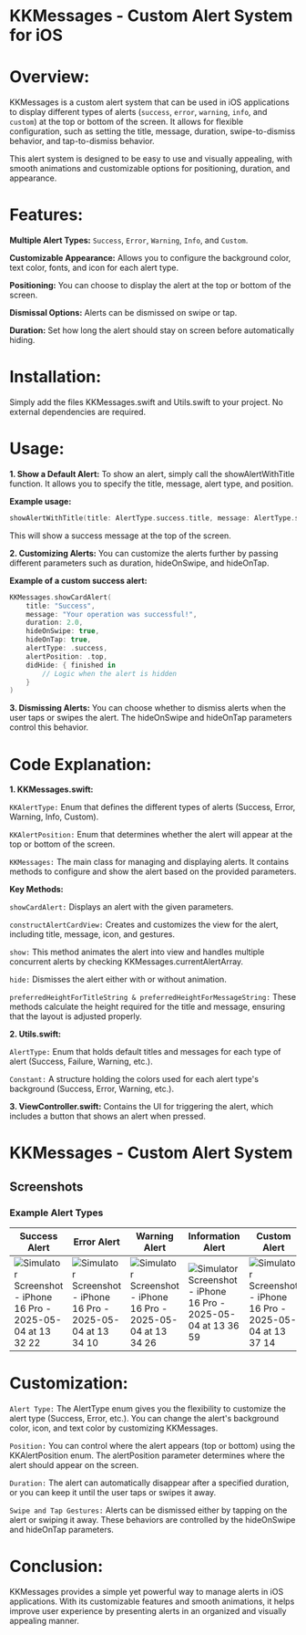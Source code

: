 # KKMessages - Custom Alert System for iOS

# Overview:
KKMessages is a custom alert system that can be used in iOS applications to display different types of alerts (`success`, `error`, `warning`, `info`, and `custom`) at the top or bottom of the screen. It allows for flexible configuration, such as setting the title, message, duration, swipe-to-dismiss behavior, and tap-to-dismiss behavior.

This alert system is designed to be easy to use and visually appealing, with smooth animations and customizable options for positioning, duration, and appearance.

# Features:
**Multiple Alert Types:** `Success`, `Error`, `Warning`, `Info`, and `Custom`.

**Customizable Appearance:** Allows you to configure the background color, text color, fonts, and icon for each alert type.

**Positioning:** You can choose to display the alert at the top or bottom of the screen.

**Dismissal Options:** Alerts can be dismissed on swipe or tap.

**Duration:** Set how long the alert should stay on screen before automatically hiding.

# Installation:
Simply add the files KKMessages.swift and Utils.swift to your project. No external dependencies are required.

# Usage:
**1. Show a Default Alert:**
To show an alert, simply call the showAlertWithTitle function. It allows you to specify the title, message, alert type, and position.

**Example usage:**
```swift
showAlertWithTitle(title: AlertType.success.title, message: AlertType.success.message, alert_type: .success)
```
This will show a success message at the top of the screen.

**2. Customizing Alerts:**
You can customize the alerts further by passing different parameters such as duration, hideOnSwipe, and hideOnTap.

**Example of a custom success alert:**
```swift
KKMessages.showCardAlert(
    title: "Success",
    message: "Your operation was successful!",
    duration: 2.0,
    hideOnSwipe: true,
    hideOnTap: true,
    alertType: .success,
    alertPosition: .top,
    didHide: { finished in
        // Logic when the alert is hidden
    }
)
```

**3. Dismissing Alerts:**
You can choose whether to dismiss alerts when the user taps or swipes the alert. The hideOnSwipe and hideOnTap parameters control this behavior.


# Code Explanation:
**1. KKMessages.swift:**

`KKAlertType:` Enum that defines the different types of alerts (Success, Error, Warning, Info, Custom).

`KKAlertPosition:` Enum that determines whether the alert will appear at the top or bottom of the screen.

`KKMessages:` The main class for managing and displaying alerts. It contains methods to configure and show the alert based on the provided parameters.

**Key Methods:**

`showCardAlert:` Displays an alert with the given parameters.

`constructAlertCardView:` Creates and customizes the view for the alert, including title, message, icon, and gestures.

`show:` This method animates the alert into view and handles multiple concurrent alerts by checking KKMessages.currentAlertArray.

`hide:` Dismisses the alert either with or without animation.

`preferredHeightForTitleString & preferredHeightForMessageString:` These methods calculate the height required for the title and message, ensuring that the layout is adjusted properly.

**2. Utils.swift:**

`AlertType:` Enum that holds default titles and messages for each type of alert (Success, Failure, Warning, etc.).

`Constant:` A structure holding the colors used for each alert type's background (Success, Error, Warning, etc.).

**3. ViewController.swift:**
Contains the UI for triggering the alert, which includes a button that shows an alert when pressed.


# KKMessages - Custom Alert System

## Screenshots

### Example Alert Types

| Success Alert       | Error Alert       | Warning Alert      | Information Alert  | Custom Alert      |
|---------------------|-------------------|--------------------|--------------------|-------------------|
|![Simulator Screenshot - iPhone 16 Pro - 2025-05-04 at 13 32 22](https://github.com/user-attachments/assets/7088fc84-523d-4b1a-8321-9564a681a38d)|  ![Simulator Screenshot - iPhone 16 Pro - 2025-05-04 at 13 34 10](https://github.com/user-attachments/assets/b76cd8c4-68e7-435e-8088-697fb2c52875)|![Simulator Screenshot - iPhone 16 Pro - 2025-05-04 at 13 34 26](https://github.com/user-attachments/assets/353d613d-cf89-4c9b-aafc-b5d2b5497f54)|![Simulator Screenshot - iPhone 16 Pro - 2025-05-04 at 13 36 59](https://github.com/user-attachments/assets/6a5b19c5-35d6-4e9a-81f6-9f859da14db8)|![Simulator Screenshot - iPhone 16 Pro - 2025-05-04 at 13 37 14](https://github.com/user-attachments/assets/8a26cec5-ca39-43d2-a77f-71c1603d3717)|




# Customization:
`Alert Type:` The AlertType enum gives you the flexibility to customize the alert type (Success, Error, etc.). You can change the alert's background color, icon, and text color by customizing KKMessages.

`Position:` You can control where the alert appears (top or bottom) using the KKAlertPosition enum. The alertPosition parameter determines where the alert should appear on the screen.

`Duration:` The alert can automatically disappear after a specified duration, or you can keep it until the user taps or swipes it away.

`Swipe and Tap Gestures:` Alerts can be dismissed either by tapping on the alert or swiping it away. These behaviors are controlled by the hideOnSwipe and hideOnTap parameters.

# Conclusion:
KKMessages provides a simple yet powerful way to manage alerts in iOS applications. With its customizable features and smooth animations, it helps improve user experience by presenting alerts in an organized and visually appealing manner.


